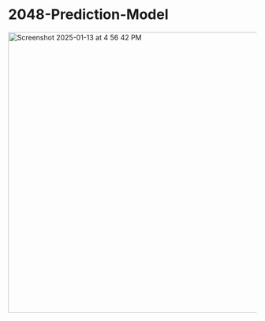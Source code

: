 # 2048-Prediction-Model
<img width="568" alt="Screenshot 2025-01-13 at 4 56 42 PM" src="https://github.com/user-attachments/assets/9c314626-dbe6-4b85-a48d-84428cb7f395" />
